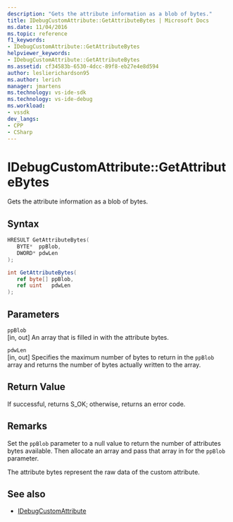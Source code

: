 ```yaml
---
description: "Gets the attribute information as a blob of bytes."
title: IDebugCustomAttribute::GetAttributeBytes | Microsoft Docs
ms.date: 11/04/2016
ms.topic: reference
f1_keywords:
- IDebugCustomAttribute::GetAttributeBytes
helpviewer_keywords:
- IDebugCustomAttribute::GetAttributeBytes
ms.assetid: cf34583b-6530-4dcc-89f8-eb27e4e8d594
author: leslierichardson95
ms.author: lerich
manager: jmartens
ms.technology: vs-ide-sdk
ms.technology: vs-ide-debug
ms.workload:
- vssdk
dev_langs:
- CPP
- CSharp
---
```

# IDebugCustomAttribute::GetAttributeBytes
Gets the attribute information as a blob of bytes.

## Syntax

```cpp
HRESULT GetAttributeBytes( 
   BYTE*  ppBlob,
   DWORD* pdwLen
);
```

```csharp
int GetAttributeBytes(
   ref byte[] ppBlob,
   ref uint   pdwLen
);
```

## Parameters
`ppBlob`\
[in, out] An array that is filled in with the attribute bytes.

`pdwLen`\
[in, out] Specifies the maximum number of bytes to return in the `ppBlob` array and returns the number of bytes actually written to the array.

## Return Value
 If successful, returns S_OK; otherwise, returns an error code.

## Remarks
 Set the `ppBlob` parameter to a null value to return the number of attributes bytes available. Then allocate an array and pass that array in for the `ppBlob` parameter.

 The attribute bytes represent the raw data of the custom attribute.

## See also
- [IDebugCustomAttribute](../../../extensibility/debugger/reference/idebugcustomattribute.md)
